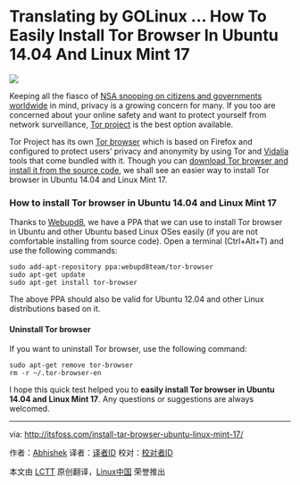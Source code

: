 Translating by GOLinux ...
How To Easily Install Tor Browser In Ubuntu 14.04 And Linux Mint 17
================================================================================
![](http://itsfoss.itsfoss.netdna-cdn.com/wp-content/uploads/2014/07/Tor_Browser_Ubuntu.jpeg)

Keeping all the fiasco of [NSA snooping on citizens and governments worldwide][1] in mind, privacy is a growing concern for many. If you too are concerned about your online safety and want to protect yourself from network surveillance, [Tor project][2] is the best option available.

Tor Project has its own [Tor browser][3] which is based on Firefox and configured to protect users’ privacy and anonymity by using Tor and [Vidalia][4] tools that come bundled with it. Though you can [download Tor browser and install it from the source code][5], we shall see an easier way to install Tor browser in Ubuntu 14.04 and Linux Mint 17.

### How to install Tor browser in Ubuntu 14.04 and Linux Mint 17 ###

Thanks to [Webupd8][6], we have a PPA that we can use to install Tor browser in Ubuntu and other Ubuntu based Linux OSes easily (if you are not comfortable installing from source code). Open a terminal (Ctrl+Alt+T) and use the following commands:

    sudo add-apt-repository ppa:webupd8team/tor-browser
    sudo apt-get update
    sudo apt-get install tor-browser

The above PPA should also be valid for Ubuntu 12.04 and other Linux distributions based on it.

#### Uninstall Tor browser ####

If you want to uninstall Tor browser, use the following command:

    sudo apt-get remove tor-browser
    rm -r ~/.tor-browser-en

I hope this quick test helped you to **easily install Tor browser in Ubuntu 14.04 and Linux Mint 17**.  Any questions or suggestions are always welcomed.

--------------------------------------------------------------------------------

via: http://itsfoss.com/install-tar-browser-ubuntu-linux-mint-17/

作者：[Abhishek][a]
译者：[译者ID](https://github.com/译者ID)
校对：[校对者ID](https://github.com/校对者ID)

本文由 [LCTT](https://github.com/LCTT/TranslateProject) 原创翻译，[Linux中国](http://linux.cn/) 荣誉推出

[a]:http://itsfoss.com/author/Abhishek/
[1]:http://projects.propublica.org/nsa-grid/
[2]:https://www.torproject.org/
[3]:https://www.torproject.org/projects/torbrowser.html.en
[4]:https://www.torproject.org/projects/vidalia.html.en
[5]:https://www.torproject.org/projects/torbrowser.html.en#linux
[6]:http://www.webupd8.org/

